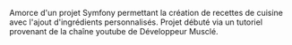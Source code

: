 Amorce d'un projet Symfony permettant la création de recettes de cuisine avec l'ajout d'ingrédients personnalisés.
Projet débuté via un tutoriel provenant de la chaîne youtube de Développeur Musclé.
